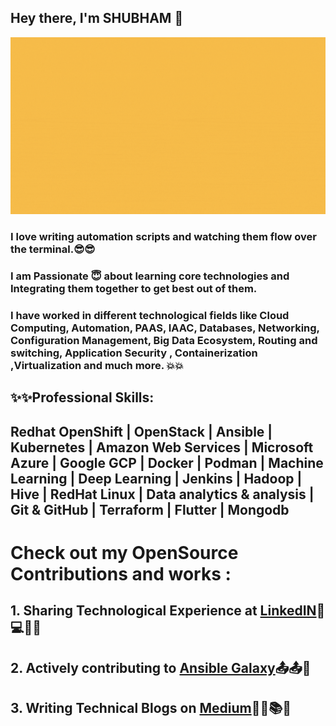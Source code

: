 ## Hey there, I'm SHUBHAM 👋
![My Introduction!](Introduction.gif "Just an Introduction")

### I love writing automation scripts and watching them flow over the terminal.:sunglasses::sunglasses:<br/>
### I am Passionate :innocent: about learning core technologies and Integrating them together to get best out of them.<br/>
### I have worked in different technological fields like Cloud Computing, Automation, PAAS, IAAC, Databases, Networking, Configuration Management, Big Data Ecosystem, Routing and switching, Application Security , Containerization ,Virtualization and much more. :collision::collision:

## :sparkles::sparkles:Professional Skills:<br/>
## Redhat OpenShift | OpenStack | Ansible | Kubernetes | Amazon Web Services | Microsoft Azure | Google GCP | Docker | Podman | Machine Learning | Deep Learning | Jenkins | Hadoop | Hive | RedHat Linux | Data analytics & analysis | Git & GitHub | Terraform | Flutter | Mongodb

Check out my OpenSource Contributions and works :
=================================================
## 1. Sharing Technological Experience at [LinkedIN](https://www.linkedin.com/in/shubham--bhardwaj):floppy_disk::computer::dvd::minidisc:
## 2. Actively contributing to [Ansible Galaxy](https://galaxy.ansible.com/shubhambhardwaj007):outbox_tray::outbox_tray::name_badge:
## 3. Writing Technical Blogs on [Medium](https://medium.com/@Shubhamb007):notebook_with_decorative_cover::ledger::books::bookmark:

     


<!---
**shubhambhardwaj007/shubhambhardwaj007** is a ✨ _special_ ✨ repository because its `README.md` (this file) appears on your GitHub profile.

Here are some ideas to get you started:

- 🔭 I’m currently working on ...
- 🌱 I’m currently learning ...
- 👯 I’m looking to collaborate on ...
- 🤔 I’m looking for help with ...
- 💬 Ask me about ...
- 📫 How to reach me: ...
- 😄 Pronouns: ...
- ⚡ Fun fact: ...
-->
